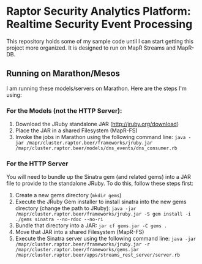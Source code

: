 # Raptor Security Analytics Platform: Realtime Security Event Processing

This repository holds some of my sample code until I can start getting this project more organized. It is designed to run on MapR Streams and MapR-DB.

## Running on Marathon/Mesos
I am running these models/servers on Marathon. Here are the steps I'm using:
### For the Models (not the HTTP Server):
1. Download the JRuby standalone JAR (http://jruby.org/download)
2. Place the JAR in a shared Filesystem (MapR-FS)
3. Invoke the jobs in Marathon using the following command line: `java -jar /mapr/cluster.raptor.beer/frameworks/jruby.jar /mapr/cluster.raptor.beer/models/dns_events/dns_consumer.rb`

### For the HTTP Server
You will need to bundle up the Sinatra gem (and related gems) into a JAR file to provide to the standalone JRuby. To do this, follow these steps first:
1. Create a new gems directory (`mkdir gems`)
2. Execute the JRuby Gem installer to install sinatra into the new gems directory (change the path to JRuby): `java -jar /mapr/cluster.raptor.beer/frameworks/jruby.jar -S gem install -i ./gems sinatra --no-rdoc --no-ri`
3. Bundle that directory into a JAR: `jar cf gems.jar -C gems .`
4. Move that JAR into a shared Filesystem (MapR-FS)
5. Execute the Sinatra server using the following command line: `java -jar /mapr/cluster.raptor.beer/frameworks/jruby.jar -r /mapr/cluster.raptor.beer/frameworks/gems.jar /mapr/cluster.raptor.beer/apps/streams_rest_server/server.rb
`
